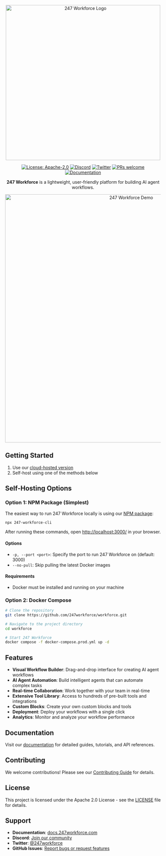 <p align="center">
  <img src="apps/sim/public/static/sim.png" alt="247 Workforce Logo" width="500"/>
</p>

<p align="center">
  <a href="https://www.apache.org/licenses/LICENSE-2.0"><img src="https://img.shields.io/badge/License-Apache%202.0-blue.svg" alt="License: Apache-2.0"></a>
  <a href="https://discord.gg/Hr4UWYEcTT"><img src="https://img.shields.io/badge/Discord-Join%20Server-7289DA?logo=discord&logoColor=white" alt="Discord"></a>
  <a href="https://x.com/247workforce"><img src="https://img.shields.io/twitter/follow/247workforce?style=social" alt="Twitter"></a>
  <a href="https://github.com/247workforce/workforce/pulls"><img src="https://img.shields.io/badge/PRs-welcome-brightgreen.svg" alt="PRs welcome"></a>
  <a href="https://docs.247workforce.com"><img src="https://img.shields.io/badge/Docs-visit%20documentation-blue.svg" alt="Documentation"></a>
</p>

<p align="center">
  <strong>247 Workforce</strong> is a lightweight, user-friendly platform for building AI agent workflows.
</p>

<p align="center">
  <img src="apps/sim/public/static/demo.gif" alt="247 Workforce Demo" width="800"/>
</p>

## Getting Started

1. Use our [cloud-hosted version](https://247workforce.com)
2. Self-host using one of the methods below

## Self-Hosting Options

### Option 1: NPM Package (Simplest)

The easiest way to run 247 Workforce locally is using our [NPM package](https://www.npmjs.com/package/247-workforce-cli?activeTab=readme):

```bash
npx 247-workforce-cli
```

After running these commands, open [http://localhost:3000/](http://localhost:3000/) in your browser.

#### Options

- `-p, --port <port>`: Specify the port to run 247 Workforce on (default: 3000)
- `--no-pull`: Skip pulling the latest Docker images

#### Requirements

- Docker must be installed and running on your machine

### Option 2: Docker Compose

```bash
# Clone the repository
git clone https://github.com/247workforce/workforce.git

# Navigate to the project directory
cd workforce

# Start 247 Workforce
docker compose -f docker-compose.prod.yml up -d
```

## Features

- **Visual Workflow Builder**: Drag-and-drop interface for creating AI agent workflows
- **AI Agent Automation**: Build intelligent agents that can automate complex tasks
- **Real-time Collaboration**: Work together with your team in real-time
- **Extensive Tool Library**: Access to hundreds of pre-built tools and integrations
- **Custom Blocks**: Create your own custom blocks and tools
- **Deployment**: Deploy your workflows with a single click
- **Analytics**: Monitor and analyze your workflow performance

## Documentation

Visit our [documentation](https://docs.247workforce.com) for detailed guides, tutorials, and API references.

## Contributing

We welcome contributions! Please see our [Contributing Guide](CONTRIBUTING.md) for details.

## License

This project is licensed under the Apache 2.0 License - see the [LICENSE](LICENSE) file for details.

## Support

- **Documentation**: [docs.247workforce.com](https://docs.247workforce.com)
- **Discord**: [Join our community](https://discord.gg/Hr4UWYEcTT)
- **Twitter**: [@247workforce](https://x.com/247workforce)
- **GitHub Issues**: [Report bugs or request features](https://github.com/247workforce/workforce/issues)